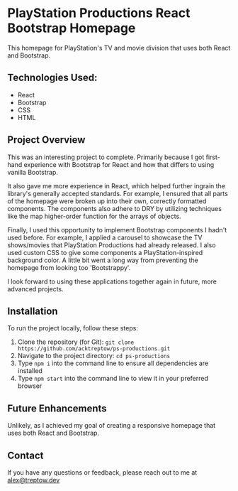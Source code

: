 # PlayStation Productions React Bootstrap Homepage

This homepage for PlayStation's TV and movie division that uses both React and Bootstrap.

## Technologies Used:

- React
- Bootstrap
- CSS
- HTML

## Project Overview

This was an interesting project to complete. Primarily because I got first-hand experience with Bootstrap for React and how that differs to using vanilla Bootstrap.

It also gave me more experience in React, which helped further ingrain the library's generally accepted standards. For example, I ensured that all parts of the homepage were broken up into their own, correctly formatted components. The components also adhere to DRY by utilizing techniques like the map higher-order function for the arrays of objects.

Finally, I used this opportunity to implement Bootstrap components I hadn't used before. For example, I applied a carousel to showcase the TV shows/movies that PlayStation Productions had already released. I also used custom CSS to give some components a PlayStation-inspired background color. A little bit went a long way from preventing the homepage from looking too 'Bootstrappy'.

I look forward to using these applications together again in future, more advanced projects.

## Installation

To run the project locally, follow these steps:

1. Clone the repository (for Git): `git clone https://github.com/acktreptow/ps-productions.git`
2. Navigate to the project directory: `cd ps-productions`
3. Type `npm i` into the command line to ensure all dependencies are installed
4. Type `npm start` into the command line to view it in your preferred browser

## Future Enhancements

Unlikely, as I achieved my goal of creating a responsive homepage that uses both React and Bootstrap.

## Contact

If you have any questions or feedback, please reach out to me at [alex@treptow.dev](mailto:alex@treptow.dev)
